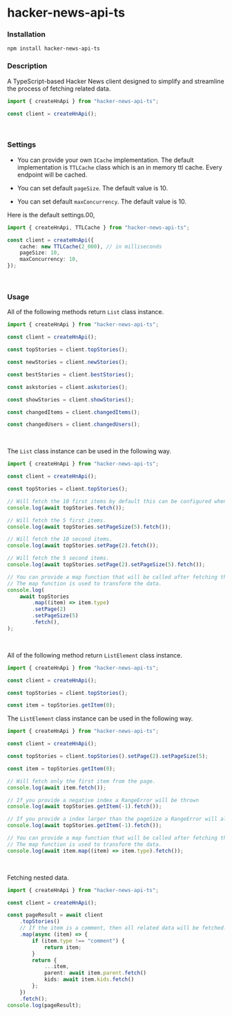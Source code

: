 # hacker-news-api-ts

### Installation

```
npm install hacker-news-api-ts
```

### Description

A TypeScript-based Hacker News client designed to simplify and streamline the process of fetching related data.

```ts
import { createHnApi } from "hacker-news-api-ts";

const client = createHnApi();
```

<br>

### Settings

- You can provide your own `ICache` implementation. The default implementation is `TTLCache` class which is an in memory ttl cache. Every endpoint will be cached.

- You can set default `pageSize`. The default value is 10.
- You can set default `maxConcurrency`. The default value is 10.
  <br>

Here is the default settings.00,

```ts
import { createHnApi, TTLCache } from "hacker-news-api-ts";

const client = createHnApi({
    cache: new TTLCache(2_000), // in milliseconds
    pageSize: 10,
    maxConcurrency: 10,
});
```

<br>

### Usage

All of the following methods return `List` class instance.

```ts
import { createHnApi } from "hacker-news-api-ts";

const client = createHnApi();

const topStories = client.topStories();

const newStories = client.newStories();

const bestStories = client.bestStories();

const askstories = client.askstories();

const showStories = client.showStories();

const changedItems = client.changedItems();

const changedUsers = client.changedUsers();
```

<br>

The `List` class instance can be used in the following way.

```ts
import { createHnApi } from "hacker-news-api-ts";

const client = createHnApi();

const topStories = client.topStories();

// Will fetch the 10 first items by default this can be configured when creating the client.
console.log(await topStories.fetch());

// Will fetch the 5 first items.
console.log(await topStories.setPageSize(5).fetch());

// Will fetch the 10 second items.
console.log(await topStories.setPage(2).fetch());

// Will fetch the 5 second items.
console.log(await topStories.setPage(2).setPageSize(5).fetch());

// You can provide a map function that will be called after fetching the data.
// The map function is used to transform the data.
console.log(
    await topStories
        .map((item) => item.type)
        .setPage(2)
        .setPageSize(5)
        .fetch(),
);
```

<br>

All of the following method return `ListElement` class instance.

```ts
import { createHnApi } from "hacker-news-api-ts";

const client = createHnApi();

const topStories = client.topStories();

const item = topStories.getItem(0);
```

The `ListElement` class instance can be used in the following way.

```ts
import { createHnApi } from "hacker-news-api-ts";

const client = createHnApi();

const topStories = client.topStories().setPage(2).setPageSize(5);

const item = topStories.getItem(0);

// Will fetch only the first item from the page.
console.log(await item.fetch());

// If you provide a negative index a RangeError will be thrown
console.log(await topStories.getItem(-1).fetch());

// If you provide a index larger than the pageSize a RangeError will also be thrown
console.log(await topStories.getItem(-1).fetch());

// You can provide a map function that will be called after fetching the data.
// The map function is used to transform the data.
console.log(await item.map((item) => item.type).fetch());
```

<br>

Fetching nested data.
```ts
import { createHnApi } from "hacker-news-api-ts";

const client = createHnApi();

const pageResult = await client
    .topStories()
    // If the item is a comment, then all related data will be fetched.
    .map(async (item) => {
        if (item.type !== "comment") {
            return item;
        }
        return {
            ...item,
            parent: await item.parent.fetch()
            kids: await item.kids.fetch()
        };
    })
    .fetch();
console.log(pageResult);
```
